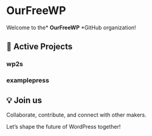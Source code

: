 
# OurFreeWP

Welcome to the* **OurFreeWP** *GitHub organization!

## 📂 Active Projects

### wp2s

### examplepress

## 💡 Join us

Collaborate, contribute, and connect with other makers.

Let’s shape the future of WordPress together!
